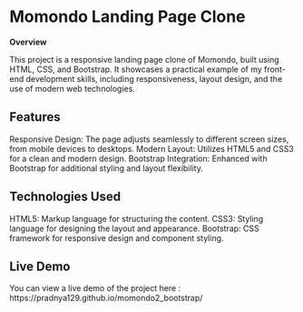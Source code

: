 <h1>Momondo Landing Page Clone</h1>
<b>Overview</b>

This project is a responsive landing page clone of Momondo, built using HTML, CSS, and Bootstrap. It showcases a practical example of my front-end development skills, including responsiveness, layout design, and the use of modern web technologies.

<h2>Features</h2>

Responsive Design: The page adjusts seamlessly to different screen sizes, from mobile devices to desktops.
Modern Layout: Utilizes HTML5 and CSS3 for a clean and modern design.
Bootstrap Integration: Enhanced with Bootstrap for additional styling and layout flexibility.

<h2>Technologies Used</h2>

HTML5: Markup language for structuring the content.
CSS3: Styling language for designing the layout and appearance.
Bootstrap: CSS framework for responsive design and component styling.

<h2>Live Demo</h2>
You can view a live demo of the project here : https://pradnya129.github.io/momondo2_bootstrap/
